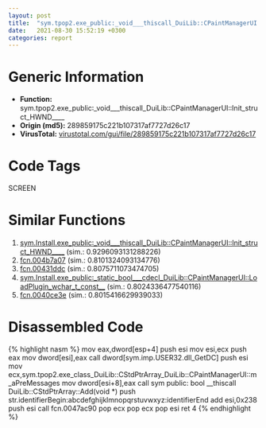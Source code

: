 ```yaml
---
layout: post
title:  "sym.tpop2.exe_public꞉_void___thiscall_DuiLib꞉꞉CPaintManagerUI꞉꞉Init_struct_HWND____ @ 289859175c221b107317af7727d26c17"
date:   2021-08-30 15:52:19 +0300
categories: report
---
```


# Generic Information
- **Function:** sym.tpop2.exe\_public꞉\_void\_\_\_thiscall\_DuiLib꞉꞉CPaintManagerUI꞉꞉Init\_struct\_HWND\_\_\_\_
- **Origin (md5):** 289859175c221b107317af7727d26c17
- **VirusTotal:** [virustotal.com/gui/file/289859175c221b107317af7727d26c17][virustotal_ref]

# Code Tags
<span class="tag" id="SCREEN">SCREEN</span>


# Similar Functions

1. [sym.Install.exe\_public꞉\_void\_\_\_thiscall\_DuiLib꞉꞉CPaintManagerUI꞉꞉Init\_struct\_HWND\_\_\_\_][similar_1_ref] (sim.: 0.9296093131288226)
2. [fcn.004b7a07][similar_2_ref] (sim.: 0.8101324093134776)
3. [fcn.00431ddc][similar_3_ref] (sim.: 0.8075711073474705)
4. [sym.Install.exe\_public꞉\_static\_bool\_\_\_cdecl\_DuiLib꞉꞉CPaintManagerUI꞉꞉LoadPlugin\_wchar\_t\_const\_\_][similar_4_ref] (sim.: 0.8024336477540116)
5. [fcn.0040ce3e][similar_5_ref] (sim.: 0.8015416629939033)


# Disassembled Code

{% highlight nasm %}
mov eax,dword[esp+4]
push esi
mov esi,ecx
push eax
mov dword[esi],eax
call dword[sym.imp.USER32.dll_GetDC]
push esi
mov ecx,sym.tpop2.exe_class_DuiLib::CStdPtrArray_DuiLib::CPaintManagerUI::m_aPreMessages
mov dword[esi+8],eax
call sym public: bool __thiscall DuiLib::CStdPtrArray::Add(void *)
push str.identifierBegin:abcdefghijklmnopqrstuvwxyz:identifierEnd
add esi,0x238
push esi
call fcn.0047ac90
pop ecx
pop ecx
pop esi
ret 4
{% endhighlight %}


[similar_1_ref]: /report/sym.Install.exe_public꞉_void___thiscall_DuiLib꞉꞉CPaintManagerUI꞉꞉Init_struct_HWND____@279a61b1e76da49531f1f16fd1102a2d
[similar_2_ref]: /report/fcn.004b7a07@3e981d1767f44f5fe2446a49ffe52f4e
[similar_3_ref]: /report/fcn.00431ddc@9c2b894b84f59672d8be2e984066f76f
[similar_4_ref]: /report/sym.Install.exe_public꞉_static_bool___cdecl_DuiLib꞉꞉CPaintManagerUI꞉꞉LoadPlugin_wchar_t_const__@279a61b1e76da49531f1f16fd1102a2d
[similar_5_ref]: /report/fcn.0040ce3e@a2475448bf4050c1583e1970984a4d00
[virustotal_ref]: https://www.virustotal.com/gui/file/289859175c221b107317af7727d26c17